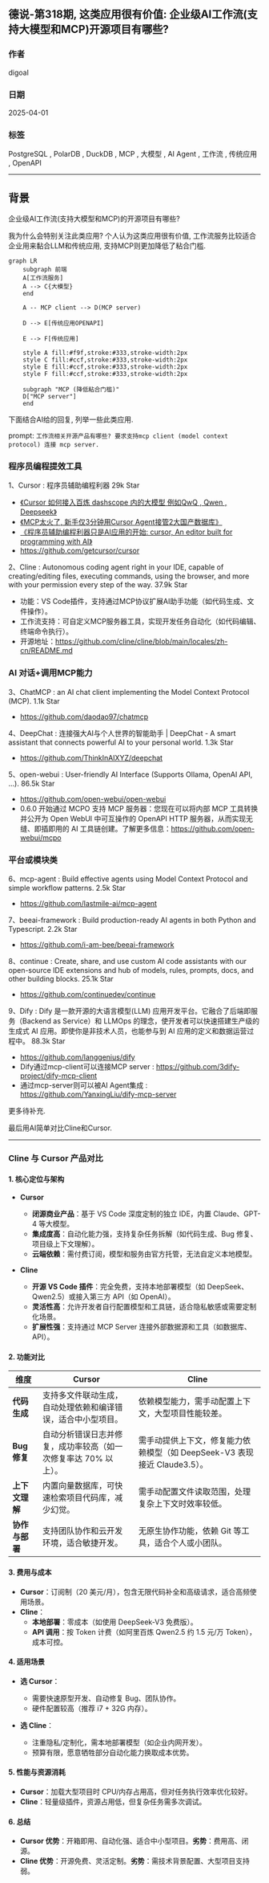 ## 德说-第318期, 这类应用很有价值: 企业级AI工作流(支持大模型和MCP)开源项目有哪些?    
                
### 作者                
digoal                
                
### 日期                
2025-04-01               
                
### 标签                
PostgreSQL , PolarDB , DuckDB , MCP , 大模型 , AI Agent , 工作流 , 传统应用 , OpenAPI      
                
----                
                
## 背景    
企业级AI工作流(支持大模型和MCP)的开源项目有哪些?      
  
我为什么会特别关注此类应用? 个人认为这类应用很有价值, 工作流服务比较适合企业用来黏合LLM和传统应用, 支持MCP则更加降低了粘合门槛.    
  
```mermaid  
graph LR
    subgraph 前端
    A[工作流服务]
    A --> C{大模型}
    end

    A -- MCP client --> D(MCP server)

    D --> E[传统应用OPENAPI]

    E --> F[传统应用]

    style A fill:#f9f,stroke:#333,stroke-width:2px
    style C fill:#ccf,stroke:#333,stroke-width:2px
    style E fill:#ccf,stroke:#333,stroke-width:2px
    style F fill:#ccf,stroke:#333,stroke-width:2px

    subgraph "MCP (降低粘合门槛)"
    D["MCP server"]
    end
```  
  
下面结合AI给的回复, 列举一些此类应用.  
  
prompt: `工作流相关开源产品有哪些? 要求支持mcp client (model context protocol) 连接 mcp server.`     
  
### 程序员编程提效工具  
1、Cursor : 程序员辅助编程利器 29k Star  
- [《Cursor 如何接入百炼 dashscope 内的大模型 例如QwQ , Qwen , Deepseek》](../202503/20250327_07.md)    
- [《MCP太火了, 新手仅3分钟用Cursor Agent接管2大国产数据库》](../202503/20250327_04.md)    
- [《程序员辅助编程利器只是AI应用的开始: cursor, An editor built for programming with AI》](../202303/20230320_01.md)    
- https://github.com/getcursor/cursor    
  
  
2、Cline : Autonomous coding agent right in your IDE, capable of creating/editing files, executing commands, using the browser, and more with your permission every step of the way. 37.9k Star   
- 功能：VS Code插件，支持通过MCP协议扩展AI助手功能（如代码生成、文件操作）。  
- 工作流支持：可自定义MCP服务器工具，实现开发任务自动化（如代码编辑、终端命令执行）。  
- 开源地址：https://github.com/cline/cline/blob/main/locales/zh-cn/README.md   
  
### AI 对话+调用MCP能力  
3、ChatMCP : an AI chat client implementing the Model Context Protocol (MCP). 1.1k Star  
- https://github.com/daodao97/chatmcp  
  
4、DeepChat : 连接强大AI与个人世界的智能助手 | DeepChat - A smart assistant that connects powerful AI to your personal world. 1.3k Star  
- https://github.com/ThinkInAIXYZ/deepchat  
  
5、open-webui : User-friendly AI Interface (Supports Ollama, OpenAI API, ...). 86.5k Star  
- https://github.com/open-webui/open-webui   
- 0.6.0 开始通过 MCPO 支持 MCP 服务器：您现在可以将内部 MCP 工具转换并公开为 Open WebUI 中可互操作的 OpenAPI HTTP 服务器，从而实现无缝、即插即用的 AI 工具链创建。了解更多信息：https://github.com/open-webui/mcpo
  
### 平台或模块类
6、mcp-agent : Build effective agents using Model Context Protocol and simple workflow patterns. 2.5k Star  
- https://github.com/lastmile-ai/mcp-agent
  
  
7、beeai-framework : Build production-ready AI agents in both Python and Typescript. 2.2k Star  
- https://github.com/i-am-bee/beeai-framework
   
8、continue : Create, share, and use custom AI code assistants with our open-source IDE extensions and hub of models, rules, prompts, docs, and other building blocks. 25.1k Star   
- https://github.com/continuedev/continue  
  
     
9、Dify : Dify 是一款开源的大语言模型(LLM) 应用开发平台。它融合了后端即服务（Backend as Service）和 LLMOps 的理念，使开发者可以快速搭建生产级的生成式 AI 应用。即使你是非技术人员，也能参与到 AI 应用的定义和数据运营过程中。 88.3k Star   
- https://github.com/langgenius/dify   
- Dify通过mcp-client可以连接MCP server : https://github.com/3dify-project/dify-mcp-client
- 通过mcp-server则可以被AI Agent集成 : https://github.com/YanxingLiu/dify-mcp-server
   
更多待补充.  
  
最后用AI简单对比Cline和Cursor.  
  
    
---  

### Cline 与 Cursor 产品对比  
  
#### 1. **核心定位与架构**  
- **Cursor**    
  - **闭源商业产品**：基于 VS Code 深度定制的独立 IDE，内置 Claude、GPT-4 等大模型。    
  - **集成度高**：自动化能力强，支持复杂任务拆解（如代码生成、Bug 修复、项目级上下文理解）。    
  - **云端依赖**：需付费订阅，模型和服务由官方托管，无法自定义本地模型。  
  
- **Cline**    
  - **开源 VS Code 插件**：完全免费，支持本地部署模型（如 DeepSeek、Qwen2.5）或接入第三方 API（如 OpenAI）。    
  - **灵活性高**：允许开发者自行配置模型和工具链，适合隐私敏感或需要定制化场景。    
  - **扩展性强**：支持通过 MCP Server 连接外部数据源和工具（如数据库、API）。  
  
#### 2. **功能对比**  
| **维度**       | **Cursor**                                                                 | **Cline**                                                                 |  
|----------------|----------------------------------------------------------------------------|---------------------------------------------------------------------------|  
| **代码生成**   | 支持多文件联动生成，自动处理依赖和编译错误，适合中小型项目。         | 依赖模型能力，需手动配置上下文，大型项目性能较差。                  |  
| **Bug 修复**   | 自动分析错误日志并修复，成功率较高（如一次修复率达 70% 以上）。    | 需手动提供上下文，修复能力依赖模型（如 DeepSeek-V3 表现接近 Claude3.5）。 |  
| **上下文理解** | 内置向量数据库，可快速检索项目代码库，减少幻觉。                     | 需手动配置文件读取范围，处理复杂上下文时效率较低。                  |  
| **协作与部署** | 支持团队协作和云开发环境，适合敏捷开发。                             | 无原生协作功能，依赖 Git 等工具，适合个人或小团队。                    |  
  
#### 3. **费用与成本**  
- **Cursor**：订阅制（20 美元/月），包含无限代码补全和高级请求，适合高频使用场景。    
- **Cline**：    
  - **本地部署**：零成本（如使用 DeepSeek-V3 免费版）。    
  - **API 调用**：按 Token 计费（如阿里百炼 Qwen2.5 约 1.5 元/万 Token），成本可控。    
  
#### 4. **适用场景**  
- **选 Cursor**：    
  - 需要快速原型开发、自动修复 Bug、团队协作。    
  - 硬件配置较高（推荐 i7 + 32G 内存）。    
  
- **选 Cline**：    
  - 注重隐私/定制化，需本地部署模型（如企业内网开发）。    
  - 预算有限，愿意牺牲部分自动化能力换取成本优势。    
  
#### 5. **性能与资源消耗**  
- **Cursor**：加载大型项目时 CPU/内存占用高，但对任务执行效率优化较好。    
- **Cline**：轻量级插件，资源占用低，但复杂任务需多次调试。    
  
#### 6. **总结**  
- **Cursor 优势**：开箱即用、自动化强、适合中小型项目。**劣势**：费用高、闭源。    
- **Cline 优势**：开源免费、灵活定制。**劣势**：需技术背景配置、大型项目支持弱。    
  
   
